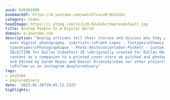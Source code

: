```yaml
---
uuid: 645601080
bookmarkOf: https://m.youtube.com/watch?v=LzH-NJuIxbc
category: video
headImage: https://i.ytimg.com/vi/LzH-NJuIxbc/maxresdefault.jpg
title: Analog People In A Digital World
domain: m.youtube.com
description: "Analog artisans tell their stories and discuss why they prefer analog
  over digital photography. \nArtists:\nFrank Lopez - Tintypes\nShamsy Roomiani -
  Cyanotypes\nPhotographique - Photo Restoration\nDon Puckett - Custom Polaroid Camera\n\nOFFICIAL
  SELECTION for Dallas VideoFest 30 \nOriginally created for Dallas Observer digital
  content as a companion to a printed cover-story we pitched and photographed.\n\nFilmed
  and Edited by Sarah Reyes and Daniel Driensky\nSee our other projects at http://www.exploredinary.com
  \nFollow us on instagram @exploredinary"
tags:
- youtube
- exploredinary
date: '2023-01-26T19:45:12.232Z'
highlights:
---
```



